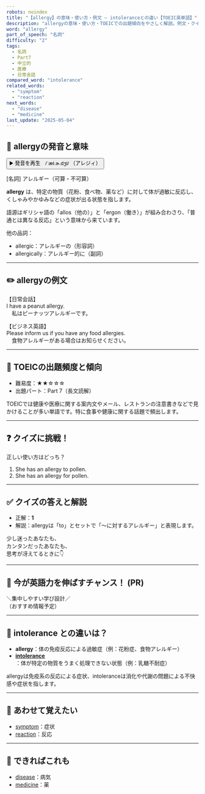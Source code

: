 ```yaml
---
robots: noindex
title: "【allergy】の意味・使い方・例文 ― intoleranceとの違い【TOEIC英単語】"
description: "allergyの意味・使い方・TOEICでの出題傾向をやさしく解説。例文・クイズ付きでintoleranceとの違いもわかりやすく学べます。"
word: "allergy"
part_of_speech: "名詞"
difficulty: "2"
tags:
  - 名詞
  - Part7
  - 中立的
  - 医療
  - 日常会話
compared_word: "intolerance"
related_words:
  - "symptom"
  - "reaction"
next_words:
  - "disease"
  - "medicine"
last_update: "2025-05-04"
---
```


## 🔰 allergyの発音と意味

<button class="play-audio" onclick="playTTS('allergy')">
  <span class="play-audio-main">
    ▶️ 発音を再生　/ˈæl.ɚ.dʒi/
  </span>
  <span class="play-audio-sub">
    （アレジィ）
  </span>
</button>

[名詞] アレルギー（可算・不可算）

**allergy** は、特定の物質（花粉、食べ物、薬など）に対して体が過敏に反応し、くしゃみやかゆみなどの症状が出る状態を指します。

語源はギリシャ語の「allos（他の）」と「ergon（働き）」が組み合わさり、「普通とは異なる反応」という意味から来ています。

他の品詞：  
- allergic：アレルギーの（形容詞）
- allergically：アレルギー的に（副詞）

---

## ✏️ allergyの例文

【日常会話】  
I have a peanut allergy.  
　私はピーナッツアレルギーです。

【ビジネス英語】  
Please inform us if you have any food allergies.  
　食物アレルギーがある場合はお知らせください。

---

## 🎯 TOEICの出題頻度と傾向

- 難易度：★★☆☆☆
- 出題パート：Part 7（長文読解）

TOEICでは健康や医療に関する案内文やメール、レストランの注意書きなどで見かけることが多い単語です。特に食事や健康に関する話題で頻出します。

---

## ❓ クイズに挑戦！

正しい使い方はどっち？

1. She has an allergy to pollen.  
2. She has an allergy for pollen.

---

## ✅ クイズの答えと解説

- 正解：**1**
- 解説：allergyは「to」とセットで「～に対するアレルギー」と表現します。

少し迷ったあなたも、  
カンタンだったあなたも、  
思考が冴えてるときに👇️

---

## 🚀 今が英語力を伸ばすチャンス！ (PR)

<div class="info-center">
＼集中しやすい学び設計／<br>  
（おすすめ情報予定）
</div>

---

## 🤔  intolerance との違いは？

- **allergy**：体の免疫反応による過敏症（例：花粉症、食物アレルギー）
- **[intolerance](/word/intolerance/)**：体が特定の物質をうまく処理できない状態（例：乳糖不耐症）

allergyは免疫系の反応による症状、intoleranceは消化や代謝の問題による不快感や症状を指します。

---

## 🧩 あわせて覚えたい

- [symptom](/word/symptom/)：症状
- [reaction](/word/reaction/)：反応

---

## 📖 できればこれも

- [disease](/word/disease/)：病気
- [medicine](/word/medicine/)：薬

<!-- cvid: aid15_bid38 -->
